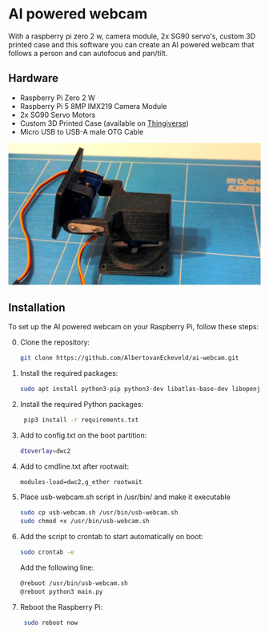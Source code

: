 # AI powered webcam

With a raspberry pi zero 2 w, camera module, 2x SG90 servo's, custom 3D printed case and this software you can create an AI powered webcam that follows a person and can autofocus and pan/tilt.

## Hardware
- Raspberry Pi Zero 2 W
- Raspberry Pi 5 8MP IMX219 Camera Module
- 2x SG90 Servo Motors
- Custom 3D Printed Case (available on [Thingiverse](https://www.thingiverse.com/thing:708819))
- Micro USB to USB-A male OTG Cable

![Webcam Prototype](img/ai-webcam-frame.jpg)

## Installation
To set up the AI powered webcam on your Raspberry Pi, follow these steps:

0. Clone the repository:
   ```bash
   git clone https://github.com/AlbertovanEckeveld/ai-webcam.git
   ```
1. Install the required packages:
   ```bash
   sudo apt install python3-pip python3-dev libatlas-base-dev libopenjp2-7 libtiff5 v4l2-ctlq
   ```
   
2. Install the required Python packages:
   ```bash
    pip3 install -r requirements.txt
    ```

3. Add to config.txt on the boot partition: 
   ```bash
   dtoverlay=dwc2
   ```
4. Add to cmdline.txt after rootwait:
    ```bash
    modules-load=dwc2,g_ether rootwait
    ```
5. Place usb-webcam.sh script in /usr/bin/ and make it executable
    ```bash
    sudo cp usb-webcam.sh /usr/bin/usb-webcam.sh
    sudo chmod +x /usr/bin/usb-webcam.sh
    ```
6. Add the script to crontab to start automatically on boot:
   ```bash
   sudo crontab -e
   ```
   Add the following line:
   ```bash
   @reboot /usr/bin/usb-webcam.sh
   @reboot python3 main.py
   ```
   
7. Reboot the Raspberry Pi:
   ```bash
    sudo reboot now
    ```
   
